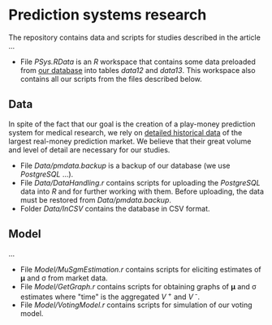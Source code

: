 # Prediction systems research
The repository contains data and scripts for studies described in the article ...
* File _PSys.RData_ is an _R_ workspace that contains some data preloaded from [our database](https://github.com/nicknick85/Prediction-Systems-Research/tree/master/Data) into tables _data12_ and _data13_. This workspace also contains all our scripts from the files described below.
## Data
In spite of the fact that our goal is the creation of a play-money prediction system for medical research, we rely on [detailed historical data](https://github.com/nicknick85/Prediction-Systems-Research/tree/master/Data) of the largest real-money prediction market. We believe that their great volume and level of detail are necessary for our studies.
* File _Data/pmdata.backup_ is a backup of our database (we use _PostgreSQL_ ...).
* File _Data/DataHandling.r_ contains scripts for uploading the _PostgreSQL_ data into _R_ and for further working with them. Before uploading, the data must be restored from _Data/pmdata.backup_.
* Folder _Data/InCSV_ contains the database in CSV format.
## Model
...
* File _Model/MuSgmEstimation.r_ contains scripts for eliciting estimates of __&mu;__ and &sigma; from market data.
* File _Model/GetGraph.r_ contains scripts for obtaining graphs of __&mu;__ and &sigma; estimates where "time" is the aggregated _V_<sup> +</sup> and&nbsp;_V_<sup> -</sup>.
* File _Model/VotingModel.r_ contains scripts for simulation of our voting model.
